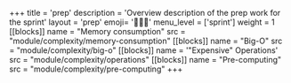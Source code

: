 +++
title = 'prep'
description = 'Overview description of the prep work for the sprint'
layout = 'prep'
emoji= '🧑🏾‍💻'
menu_level = ['sprint']
weight = 1
[[blocks]]
name = "Memory consumption"
src = "module/complexity/memory-consumption"
[[blocks]]
name = "Big-O"
src = "module/complexity/big-o"
[[blocks]]
name = '"Expensive" Operations'
src = "module/complexity/operations"
[[blocks]]
name = "Pre-computing"
src = "module/complexity/pre-computing"
+++
